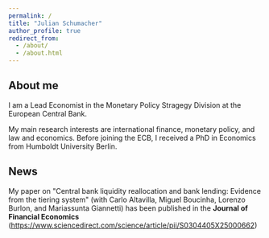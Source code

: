 ```yaml
---
permalink: /
title: "Julian Schumacher"
author_profile: true
redirect_from: 
  - /about/
  - /about.html
---
```


About me
------
I am a Lead Economist in the Monetary Policy Stragegy Division at the European Central Bank.

My main research interests are international finance, monetary policy, and law and economics. Before joining the ECB, I received a PhD in Economics from Humboldt University Berlin.

News
------
My paper on "Central bank liquidity reallocation and bank lending: Evidence from the tiering system" (with Carlo Altavilla, Miguel Boucinha, Lorenzo Burlon, and Mariassunta Giannetti) has been published in the **Journal of Financial Economics** (https://www.sciencedirect.com/science/article/pii/S0304405X25000662)

